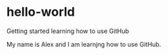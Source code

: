 # hello-world
Getting started learning how to use GitHub

My name is Alex and I am learnjng how to use GitHub.
